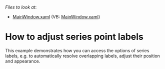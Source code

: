 <!-- default file list -->
*Files to look at*:

* [MainWindow.xaml](./CS/AdjustSeriesPointLabels/MainWindow.xaml) (VB: [MainWindow.xaml](./VB/AdjustSeriesPointLabels/MainWindow.xaml))
<!-- default file list end -->
# How to adjust series point labels


<p>This example demonstrates how you can access the options of series labels, e.g. to automatically resolve overlapping labels, adjust their position and appearance.</p><br />


<br/>


